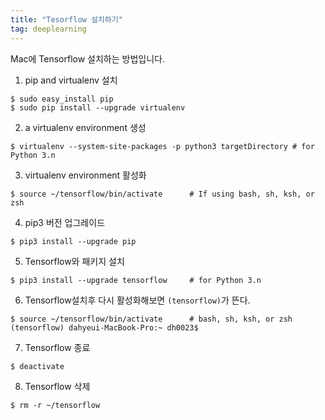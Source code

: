 ```yaml
---
title: "Tesorflow 설치하기"
tag: deeplearning
---
```


Mac에 Tensorflow 설치하는 방법입니다.

1. pip and virtualenv 설치
```
$ sudo easy_install pip
$ sudo pip install --upgrade virtualenv
```

2. a virtualenv environment 생성
```
$ virtualenv --system-site-packages -p python3 targetDirectory # for Python 3.n
```

3. virtualenv environment 활성화
```
$ source ~/tensorflow/bin/activate      # If using bash, sh, ksh, or zsh
```

4. pip3 버전 업그레이드
```
$ pip3 install --upgrade pip
```

5. Tensorflow와 패키지 설치
```
$ pip3 install --upgrade tensorflow     # for Python 3.n
```

6. Tensorflow설치후 다시 활성화해보면 `(tensorflow)`가 뜬다.
```
$ source ~/tensorflow/bin/activate      # bash, sh, ksh, or zsh
(tensorflow) dahyeui-MacBook-Pro:~ dh0023$
```

7. Tensorflow 종료
```
$ deactivate 
```

8. Tensorflow 삭제
```
$ rm -r ~/tensorflow
```
